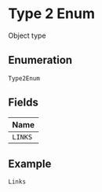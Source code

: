 
# Type 2 Enum

Object type

## Enumeration

`Type2Enum`

## Fields

| Name |
|  --- |
| `LINKS` |

## Example

```
Links
```

